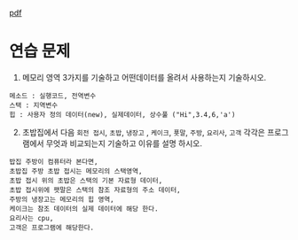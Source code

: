 [pdf](./JAVA240812simple148.pdf)
# 연습 문제
1. 메모리 영역 3가지를 기술하고 어떤데이터를 올려서 사용하는지 기술하시오.
```
메소드 : 실행코드, 전역변수
스택 : 지역변수
힙 : 사용자 정의 데이터(new), 실제데이터, 상수풀 ("Hi",3.4,6,'a')
```
2. 초밥집에서 다음 
`회전 접시`, `초밥`, `냉장고` , `케이크`, `푯말`, `주방`, `요리사`, `고객` 
각각은 프로그램에서 무엇과 비교되는지 기술하고 이유를 설명 하시오.
```
밥집 주방이 컴퓨터라 본다면, 
초밥집 주방 초밥 접시는 메모리의 스택영역,
초밥 접시 위의 초밥은 스택의 기본 자료형 데이터, 
초밥 접시위에 팻말은 스택의 참조 자료형의 주소 데이터, 
주방의 냉장고는 메모리의 힙 영역, 
케이크는 참조 데이터의 실제 데이터에 해당 한다. 
요리사는 cpu, 
고객은 프로그램에 해당한다.
```
